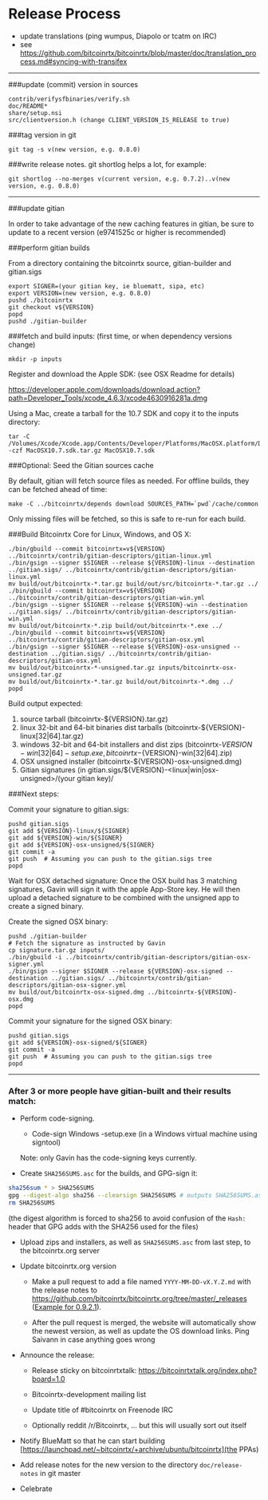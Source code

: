 Release Process
====================

* update translations (ping wumpus, Diapolo or tcatm on IRC)
* see https://github.com/bitcoinrtx/bitcoinrtx/blob/master/doc/translation_process.md#syncing-with-transifex

* * *

###update (commit) version in sources

	contrib/verifysfbinaries/verify.sh
	doc/README*
	share/setup.nsi
	src/clientversion.h (change CLIENT_VERSION_IS_RELEASE to true)

###tag version in git

	git tag -s v(new version, e.g. 0.8.0)

###write release notes. git shortlog helps a lot, for example:

	git shortlog --no-merges v(current version, e.g. 0.7.2)..v(new version, e.g. 0.8.0)

* * *

###update gitian

 In order to take advantage of the new caching features in gitian, be sure to update to a recent version (e9741525c or higher is recommended)

###perform gitian builds

 From a directory containing the bitcoinrtx source, gitian-builder and gitian.sigs
  
	export SIGNER=(your gitian key, ie bluematt, sipa, etc)
	export VERSION=(new version, e.g. 0.8.0)
	pushd ./bitcoinrtx
	git checkout v${VERSION}
	popd
	pushd ./gitian-builder

###fetch and build inputs: (first time, or when dependency versions change)
 
	mkdir -p inputs

 Register and download the Apple SDK: (see OSX Readme for details)
 
 https://developer.apple.com/downloads/download.action?path=Developer_Tools/xcode_4.6.3/xcode4630916281a.dmg
 
 Using a Mac, create a tarball for the 10.7 SDK and copy it to the inputs directory:
 
	tar -C /Volumes/Xcode/Xcode.app/Contents/Developer/Platforms/MacOSX.platform/Developer/SDKs/ -czf MacOSX10.7.sdk.tar.gz MacOSX10.7.sdk

###Optional: Seed the Gitian sources cache

  By default, gitian will fetch source files as needed. For offline builds, they can be fetched ahead of time:

	make -C ../bitcoinrtx/depends download SOURCES_PATH=`pwd`/cache/common

  Only missing files will be fetched, so this is safe to re-run for each build.

###Build Bitcoinrtx Core for Linux, Windows, and OS X:
  
	./bin/gbuild --commit bitcoinrtx=v${VERSION} ../bitcoinrtx/contrib/gitian-descriptors/gitian-linux.yml
	./bin/gsign --signer $SIGNER --release ${VERSION}-linux --destination ../gitian.sigs/ ../bitcoinrtx/contrib/gitian-descriptors/gitian-linux.yml
	mv build/out/bitcoinrtx-*.tar.gz build/out/src/bitcoinrtx-*.tar.gz ../
	./bin/gbuild --commit bitcoinrtx=v${VERSION} ../bitcoinrtx/contrib/gitian-descriptors/gitian-win.yml
	./bin/gsign --signer $SIGNER --release ${VERSION}-win --destination ../gitian.sigs/ ../bitcoinrtx/contrib/gitian-descriptors/gitian-win.yml
	mv build/out/bitcoinrtx-*.zip build/out/bitcoinrtx-*.exe ../
	./bin/gbuild --commit bitcoinrtx=v${VERSION} ../bitcoinrtx/contrib/gitian-descriptors/gitian-osx.yml
	./bin/gsign --signer $SIGNER --release ${VERSION}-osx-unsigned --destination ../gitian.sigs/ ../bitcoinrtx/contrib/gitian-descriptors/gitian-osx.yml
	mv build/out/bitcoinrtx-*-unsigned.tar.gz inputs/bitcoinrtx-osx-unsigned.tar.gz
	mv build/out/bitcoinrtx-*.tar.gz build/out/bitcoinrtx-*.dmg ../
	popd
  Build output expected:

  1. source tarball (bitcoinrtx-${VERSION}.tar.gz)
  2. linux 32-bit and 64-bit binaries dist tarballs (bitcoinrtx-${VERSION}-linux[32|64].tar.gz)
  3. windows 32-bit and 64-bit installers and dist zips (bitcoinrtx-${VERSION}-win[32|64]-setup.exe, bitcoinrtx-${VERSION}-win[32|64].zip)
  4. OSX unsigned installer (bitcoinrtx-${VERSION}-osx-unsigned.dmg)
  5. Gitian signatures (in gitian.sigs/${VERSION}-<linux|win|osx-unsigned>/(your gitian key)/

###Next steps:

Commit your signature to gitian.sigs:

	pushd gitian.sigs
	git add ${VERSION}-linux/${SIGNER}
	git add ${VERSION}-win/${SIGNER}
	git add ${VERSION}-osx-unsigned/${SIGNER}
	git commit -a
	git push  # Assuming you can push to the gitian.sigs tree
	popd

  Wait for OSX detached signature:
	Once the OSX build has 3 matching signatures, Gavin will sign it with the apple App-Store key.
	He will then upload a detached signature to be combined with the unsigned app to create a signed binary.

  Create the signed OSX binary:

	pushd ./gitian-builder
	# Fetch the signature as instructed by Gavin
	cp signature.tar.gz inputs/
	./bin/gbuild -i ../bitcoinrtx/contrib/gitian-descriptors/gitian-osx-signer.yml
	./bin/gsign --signer $SIGNER --release ${VERSION}-osx-signed --destination ../gitian.sigs/ ../bitcoinrtx/contrib/gitian-descriptors/gitian-osx-signer.yml
	mv build/out/bitcoinrtx-osx-signed.dmg ../bitcoinrtx-${VERSION}-osx.dmg
	popd

Commit your signature for the signed OSX binary:

	pushd gitian.sigs
	git add ${VERSION}-osx-signed/${SIGNER}
	git commit -a
	git push  # Assuming you can push to the gitian.sigs tree
	popd

-------------------------------------------------------------------------

### After 3 or more people have gitian-built and their results match:

- Perform code-signing.

    - Code-sign Windows -setup.exe (in a Windows virtual machine using signtool)

  Note: only Gavin has the code-signing keys currently.

- Create `SHA256SUMS.asc` for the builds, and GPG-sign it:
```bash
sha256sum * > SHA256SUMS
gpg --digest-algo sha256 --clearsign SHA256SUMS # outputs SHA256SUMS.asc
rm SHA256SUMS
```
(the digest algorithm is forced to sha256 to avoid confusion of the `Hash:` header that GPG adds with the SHA256 used for the files)

- Upload zips and installers, as well as `SHA256SUMS.asc` from last step, to the bitcoinrtx.org server

- Update bitcoinrtx.org version

  - Make a pull request to add a file named `YYYY-MM-DD-vX.Y.Z.md` with the release notes
  to https://github.com/bitcoinrtx/bitcoinrtx.org/tree/master/_releases
   ([Example for 0.9.2.1](https://raw.githubusercontent.com/bitcoinrtx/bitcoinrtx.org/master/_releases/2014-06-19-v0.9.2.1.md)).

  - After the pull request is merged, the website will automatically show the newest version, as well
    as update the OS download links. Ping Saivann in case anything goes wrong

- Announce the release:

  - Release sticky on bitcoinrtxtalk: https://bitcoinrtxtalk.org/index.php?board=1.0

  - Bitcoinrtx-development mailing list

  - Update title of #bitcoinrtx on Freenode IRC

  - Optionally reddit /r/Bitcoinrtx, ... but this will usually sort out itself

- Notify BlueMatt so that he can start building [https://launchpad.net/~bitcoinrtx/+archive/ubuntu/bitcoinrtx](the PPAs)

- Add release notes for the new version to the directory `doc/release-notes` in git master

- Celebrate 
